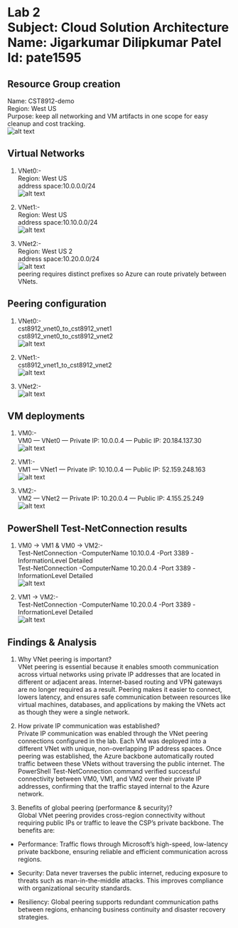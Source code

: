 # Lab 2 <br> Subject: Cloud Solution Architecture  <br> Name: Jigarkumar Dilipkumar Patel <br> Id: pate1595


## Resource Group creation
Name: CST8912-demo<br>
Region: West US<br>
Purpose: keep all networking and VM artifacts in one scope for easy cleanup and cost tracking.<br>
![alt text](lab2%20photos/1.png)

## Virtual Networks
1) VNet0:- <br>
Region: West US<br>
address space:10.0.0.0/24<br>
![alt text](lab2%20photos/2.png)

2) VNet1:-<br>
Region: West US<br>
address space:10.10.0.0/24<br>
![alt text](lab2%20photos/4.png)

3) VNet2:-<br>
Region: West US 2<br>
address space:10.20.0.0/24<br>
![alt text](lab2%20photos/6.png)<br>
peering requires distinct prefixes so Azure can route privately between VNets.

## Peering configuration 
1) VNet0:-<br>
cst8912_vnet0_to_cst8912_vnet1<br>
cst8912_vnet0_to_cst8912_vnet2<br>
![alt text](lab2%20photos/3.png)

2) VNet1:-<br>
cst8912_vnet1_to_cst8912_vnet2<br>
![alt text](lab2%20photos/5.png)

3) VNet2:-  <br>
![alt text](lab2%20photos/7.png)<br>

## VM deployments<br>
1) VM0:-  <br>
VM0 — VNet0 — Private IP: 10.0.0.4 — Public IP: 20.184.137.30<br>
![alt text](lab2%20photos/8.png)

2) VM1:-  <br>
VM1 — VNet1 — Private IP: 10.10.0.4 — Public IP: 52.159.248.163<br>
![alt text](lab2%20photos/9.png)

3) VM2:-  <br>
VM2 — VNet2 — Private IP: 10.20.0.4 — Public IP: 4.155.25.249<br>
![alt text](lab2%20photos/10.png)

## PowerShell Test-NetConnection results<br>
1) VM0 → VM1 & VM0 → VM2:-<br>
Test-NetConnection -ComputerName 10.10.0.4 -Port 3389 -InformationLevel Detailed<br>
Test-NetConnection -ComputerName 10.20.0.4 -Port 3389 -InformationLevel Detailed<br>
![alt text](lab2%20photos/11.png)

2) VM1 → VM2:-<br>
Test-NetConnection -ComputerName 10.20.0.4 -Port 3389 -InformationLevel Detailed<br>
![alt text](lab2%20photos/12.png)


## Findings & Analysis

1. Why VNet peering is important?<br>
VNet peering is essential because it enables smooth communication across virtual networks using private IP addresses that are located in different or adjacent areas. Internet-based routing and VPN gateways are no longer required as a result. Peering makes it easier to connect, lowers latency, and ensures safe communication between resources like virtual machines, databases, and applications by making the VNets act as though they were a single network.

2. How private IP communication was established? <br>
Private IP communication was enabled through the VNet peering connections configured in the lab. Each VM was deployed into a different VNet with unique, non-overlapping IP address spaces. Once peering was established, the Azure backbone automatically routed traffic between these VNets without traversing the public internet. The PowerShell Test-NetConnection command verified successful connectivity between VM0, VM1, and VM2 over their private IP addresses, confirming that the traffic stayed internal to the Azure network.

3. Benefits of global peering (performance & security)?<br>
Global VNet peering provides cross-region connectivity without requiring public IPs or traffic to leave the CSP’s private backbone. The benefits are:

- Performance: Traffic flows through Microsoft’s high-speed, low-latency private backbone, ensuring reliable and efficient communication across regions.

- Security: Data never traverses the public internet, reducing exposure to threats such as man-in-the-middle attacks. This improves compliance with organizational security standards.


- Resiliency: Global peering supports redundant communication paths between regions, enhancing business continuity and disaster recovery strategies.






